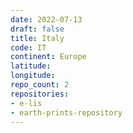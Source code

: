 ```yaml
---
date: 2022-07-13
draft: false
title: Italy
code: IT
continent: Europe
latitude:
longitude:
repo_count: 2
repositories:
- e-lis
- earth-prints-repository
---
```



